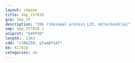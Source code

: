 ```yaml
---
layout: smgene
title: Smp_157810
grp: Smp_15
description: "39S ribosomal protein L37, mitochondrial"
smp: Smp_157810.1
uniprot: "G4VP30"
length:  1383
cdd: "cl06259, pfam07147"
kk: K17418
categories: sm
---
```

